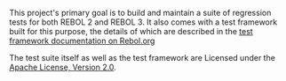 This project's primary goal is to build and maintain a suite of regression
tests for both REBOL 2 and REBOL 3. It also comes with a test framework built
for this purpose, the details of which are described in the [test framework
documentation on Rebol.org][doc]

[doc]: http://www.rebol.org/art-display-article.r?article=n28vx

The test suite itself as well as the test framework are Licensed under the
[Apache License, Version 2.0][license].

[license]: http://www.apache.org/licenses/LICENSE-2.0
